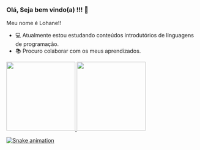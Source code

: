### Olá, Seja bem vindo(a) !!! 👋

  Meu nome é Lohane!!
- 💻 Atualmente estou estudando conteúdos introdutórios de linguagens de programação.
- 📚 Procuro colaborar com os meus aprendizados.


<div>
<a href="https://github.com/LOHANERIBEIRO">
<img height="180em" src="https://github-readme-stats.vercel.app/api?username=LOHANERIBEIRO&show_icons=true&theme=gotham&include_all_commits=true&count_private=true"/>
<img height="180em" src="https://github-readme-stats.vercel.app/api/top-langs/?username=LOHANERIBEIRO&layout=compact&langs_count=7&theme=gotham"/>
</div>

![Snake animation](https://github.com/LOHANERIBEIRO/LOHANERIBEIRO/blob/output/github-contribution-grid-snake.svg)
